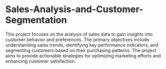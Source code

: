 # Sales-Analysis-and-Customer-Segmentation                       
This project focuses on the analysis of sales data to gain insights into customer behavior and preferences. The primary objectives include understanding sales trends, identifying key performance indicators, and segmenting customers based on their purchasing patterns. The project aims to provide actionable strategies for optimizing marketing efforts and enhancing customer satisfaction.
